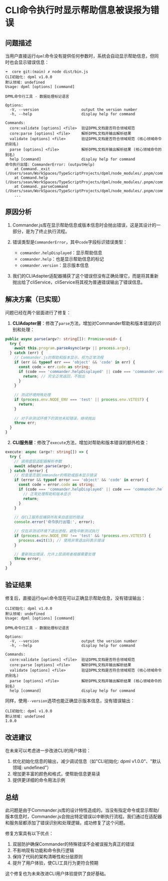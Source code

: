 # CLI命令执行时显示帮助信息被误报为错误

## 问题描述

当用户直接运行`dpml`命令没有提供任何参数时，系统会自动显示帮助信息，但同时也会显示错误信息：

```
➜  core git:(main) ✗ node dist/bin.js
CLI初始化: dpml v1.0.0
默认领域: undefined
Usage: dpml [options] [command]

DPML命令行工具 - 数据处理标记语言

Options:
  -V, --version                   output the version number
  -h, --help                      display help for command

Commands:
  core:validate [options] <file>  验证DPML文档是否符合领域规范
  core:parse [options] <file>     解析DPML文档并输出解析结果
  validate [options] <file>       验证DPML文档是否符合领域规范 (核心领域命令的别名)
  parse [options] <file>          解析DPML文档并输出解析结果 (核心领域命令的别名)
  help [command]                  display help for command
命令执行出错: CommanderError: (outputHelp)
    at Command._exit (/Users/sean/WorkSpaces/TypeScriptProjects/dpml/node_modules/.pnpm/commander@13.1.0/node_modules/commander/lib/command.js:519:26)
    at Command.help (/Users/sean/WorkSpaces/TypeScriptProjects/dpml/node_modules/.pnpm/commander@13.1.0/node_modules/commander/lib/command.js:2518:10)
    at Command._parseCommand (/Users/sean/WorkSpaces/TypeScriptProjects/dpml/node_modules/.pnpm/commander@13.1.0/node_modules/commander/lib/command.js:1564:12)
    ...
```

## 原因分析

1. Commander.js库在显示帮助信息或版本信息时会抛出错误，这是其设计的一部分，是为了终止执行流程。
2. 错误类型是`CommanderError`，其中`code`字段标识错误类型：
   - `commander.helpDisplayed`：显示帮助信息
   - `commander.help`：也是显示帮助信息的标记
   - `commander.version`：显示版本信息

3. 我们的CLIAdapter适配器捕获了这个错误但没有正确处理它，而是将其重新抛出给了cliService，cliService将其视为普通错误输出了错误信息。

## 解决方案（已实现）

问题已经在两个层面进行了修复：

1. **CLIAdapter层**：修改了`parse`方法，增加对Commander帮助和版本错误的识别和处理：

```typescript
public async parse(argv?: string[]): Promise<void> {
  try {
    await this.program.parseAsync(argv || process.argv);
  } catch (err) {
    // Commander.js的帮助和版本显示，视为正常流程
    if (err && typeof err === 'object' && 'code' in err) {
      const code = err.code as string;
      if (code === 'commander.helpDisplayed' || code === 'commander.version') {
        return; // 完全正常返回，不抛出
      }
    }
    
    // 测试环境特殊处理
    if (process.env.NODE_ENV === 'test' || process.env.VITEST) {
      return;
    }
    
    // 对于非测试环境下的其他未知错误，继续抛出
    throw err;
  }
}
```

2. **CLI服务层**：修改了`execute`方法，增加对帮助和版本错误的额外检查：

```typescript
execute: async (argv?: string[]) => {
  try {
    // 调用底层适配器解析参数
    await adapter.parse(argv);
  } catch (error) {
    // 检查是否是Commander的帮助或版本显示错误
    if (error && typeof error === 'object' && 'code' in error) {
      const code = error.code as string;
      if (code === 'commander.helpDisplayed' || code === 'commander.help' || code === 'commander.version') {
        // 正常处理帮助和版本显示
        return;
      }
    }
    
    // 在CLI服务层捕获所有来自底层的错误
    console.error('命令执行出错:', error);

    // 仅在非测试环境下退出进程，避免中断测试执行
    if (process.env.NODE_ENV !== 'test' && !process.env.VITEST) {
      process.exit(1); // 使用非零退出码表示错误
    }

    // 重新抛出错误，允许上层调用者根据需要处理
    throw error;
  }
}
```

## 验证结果

修复后，直接运行`dpml`命令现在可以正确显示帮助信息，没有错误输出：

```
CLI初始化: dpml v1.0.0
默认领域: undefined
Usage: dpml [options] [command]

DPML命令行工具 - 数据处理标记语言

Options:
  -V, --version                   output the version number
  -h, --help                      display help for command

Commands:
  core:validate [options] <file>  验证DPML文档是否符合领域规范
  core:parse [options] <file>     解析DPML文档并输出解析结果
  validate [options] <file>       验证DPML文档是否符合领域规范 (核心领域命令的别名)
  parse [options] <file>          解析DPML文档并输出解析结果 (核心领域命令的别名)
  help [command]                  display help for command
```

同样，使用`--version`选项也能正确显示版本信息，没有错误输出：

```
CLI初始化: dpml v1.0.0
默认领域: undefined
1.0.0
```

## 改进建议

在未来可以考虑进一步改进CLI的用户体验：

1. 优化初始化信息的输出，减少调试信息（如"CLI初始化: dpml v1.0.0"、"默认领域: undefined"）
2. 增加更丰富的颜色和格式，使帮助信息更易读
3. 提供更详细的命令用法示例

## 总结

此问题是由于Commander.js库的设计特性造成的。当没有指定命令或显示帮助/版本信息时，Commander.js会抛出特定错误以中断执行流程。我们通过在适配器和服务层都添加了错误识别和处理逻辑，成功修复了这个问题。

修复方案具有以下优点：
1. 双层防护确保Commander的特殊错误不会被误报为真正的错误
2. 不影响现有功能和命令执行逻辑
3. 保持了代码的架构清晰性和分层原则
4. 提升了用户体验，使CLI工具行为更符合预期

这个修复也为未来改进CLI用户体验提供了良好基础。 